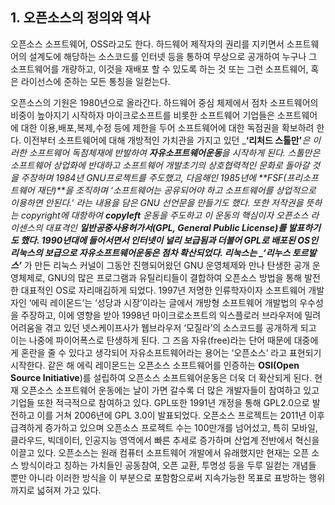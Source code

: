 ## 1. 오픈소스의 정의와 역사

오픈소스 소프트웨어, OSS라고도 한다. 하드웨어 제작자의 권리를 지키면서 소프트웨어의 설계도에 해당하는 소스코드를 인터넷 등을 통하여 무상으로 공개하여 누구나 그 소프트웨어를 개량하고, 이것을 재배포 할 수 있도록 하는 것 또는 그런 소프트웨어, 혹은 라이선스에 준하는 모든 통칭을 일컫는다.

오픈소스의 기원은 1980년으로 올라간다. 하드웨어 중심 체제에서 점차 소프트웨어의 비중이 높아지기 시작하자 마이크로소프트를 비롯한 소프트웨어 기업들은 소프트웨어에 대한 이용,배포,복제,수정 등에 제한을 두어 소프트웨어에 대한 독점권을 확보하려 한다. 이전부터 소프트웨어에 대해 개방적인 가치관을 가지고 있던 _**‘리처드 스톨만'**_은 이러한 소프트웨어 독점체재에 반발하여 **자유소프트웨어운동**을 시작하게 된다. 스톨만은 소프트웨어 상업화에 반대하고 소프트웨어 개발초기의 상호협력적인 문화로 돌아갈 것을 주장하며 1984년 GNU프로젝트를 주도했고, 다음해인 1985년에 **FSF(프리소프트웨어 재단)**을 조직하며 ‘소프트웨어는 공유되어야 하고 소프트웨어를 상업적으로 이용하면 안된다.’ 라는 내용을 담은 GNU 선언문을 만들기도 했다. 또한 저작권을 뜻하는 copyright에 대항하여 **copyleft** 운동을 주도하고 이 운동의 핵심이자 오픈소스 라이센스의 대표격인 **일반공중사용허가서(GPL, General Public License)**를 발표하기도 했다. 1990년대에 들어서면서 인터넷이 널리 보급됨과 더불어 GPL로 배포된 OS인 리눅스의 보급으로 자유소프트웨어운동은 점차 확산되었다. 리눅스는 _**‘리누스 토르발스’**_ 가 만든 리눅스 커널이 그동안 진행되어왔던 GNU 운영체제와 만나 탄생한 공개 운영체제로, GNU의 많은 프로그램과 유틸리티들이 결합하여 오픈소스 방법을 통해 발전한 대표적인 OS로 자리매김하게 되었다. 1997년 저명한 인류학자이자 소프트웨어 개발자인 ‘에릭 레이몬드’는 ‘성당과 시장’이라는 글에서 개방형 소프트웨어 개발법의 우수성을 주장하고, 이에 영향을 받아 1998년 마이크로소프트의 익스플로러 브라우저에 밀려 어려움을 겪고 있던 넷스케이프사가 웹브라우저 ‘모질라’의 소스코드를 공개하게 되고 이는 나중에 파이어폭스로 탄생하게 된다. 그 즈음 자유(free)라는 단어 때문에 대중에게 혼란을 줄 수 있다고 생각되어 자유소프트웨어라는 용어는 ‘오픈소스’ 라고 표현되기 시작한다. 같은 해 에릭 레이몬드는 오픈소스 소프트웨어를 인증하는 **OSI(Open Source Initiative**)를 설립하여 오픈소스 소프트웨어운동은 더욱 더 확산되게 된다.
현재 오픈소스 소프트웨어 운동에는 날이 가면 갈수록 더 많은 개발자들이 참여하고 있고 기업들 또한 적극적으로 참여하고 있다. GPL또한 1991년 개정을 통해 GPL2.0으로 발전하고 이를 거쳐 2006년에 GPL 3.0이 발표되었다.  오픈소스 프로젝트는 2011년 이후 급격하게 증가하고 있으며 오픈소스 프로젝트 수는 100만개를 넘어섰고, 특히 모바일, 클라우드, 빅데이터, 인공지능 영역에서 빠른 추세로 증가하며 산업계 전반에서 혁신을 이끌고 있다. 오픈소스는 원래 컴퓨터 소프트웨어 개발에서 유래했지만 현재는 오픈 소스 방식이라고 칭하는 가치들인 공동참여, 오픈 교환, 투명성 등을 두루 일컫는 개념들 뿐만 아니라 이러한 방식을 이 부분으로 포함함으로써 지속가능한 목표로 표방하는 행위까지로 넓혀져 가고 있다.